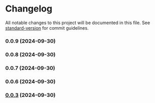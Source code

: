 # Changelog

All notable changes to this project will be documented in this file. See [standard-version](https://github.com/conventional-changelog/standard-version) for commit guidelines.

### 0.0.9 (2024-09-30)

### 0.0.8 (2024-09-30)

### 0.0.7 (2024-09-30)

### 0.0.6 (2024-09-30)

### [0.0.3](https://github.com/mavrojs/mavro/compare/v0.0.3-alpha.1...v0.0.3) (2024-09-30)